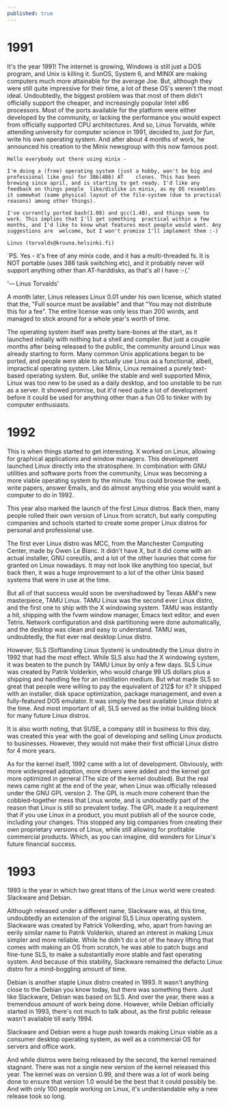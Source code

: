 ```yaml
---
published: true
---
```

# 1991 

It's the year 1991! The internet is growing, Windows is still just a DOS program, and Unix is killing it. SunOS, System 6, and MINIX are making computers much more attainable for the average Joe. But, although they were still quite impressive for their time, a lot of these OS's weren't the most ideal. Undoubtedly, the biggest problem was that most of them didn't officially support the cheaper, and increasingly popular Intel x86 processors. Most of the ports available for the platform were either developed by the community, or lacking the performance you would expect from officially supported CPU architectures. And so, Linus Torvalds, while attending university for computer science in 1991, decided to, *just for fun*, write his own operating system. And after about 4 months of work, he announced his creation to the Minix newsgroup with this now famous post.

 `Hello everybody out there using minix -`


`I'm doing a (free) operating system (just a hobby, won't be big and professional like gnu) for 386(486) AT    clones. This has been brewing since april, and is starting to get ready. I'd like any feedback on things people  like/dislike in minix, as my OS resembles it somewhat (same physical layout of the file-system (due to practical  reasons) among other things).`

`I've currently ported bash(1.08) and gcc(1.40), and things seem to work. This implies that I'll get something  practical within a few months, and I'd like to know what features most people would want. Any suggestions are  welcome, but I won't promise I'll implement them :-)`

 `Linus (torvalds@kruuna.helsinki.fi)`

  `PS. Yes - it's free of any minix code, and it has a multi-threaded fs. It is NOT portable (uses 386 task  switching etc), and it probably never will support anything other than AT-harddisks, as that's all I have :-(.'
  
  '— Linus Torvalds'


A month later, Linus releases Linux 0.01 under his own license, which stated that the, "Full source must be available" and that "You may not distribute this for a fee". The entire license was only less than 200 words, and managed to stick around for a whole year's worth of time.

The operating system itself was pretty bare-bones at the start, as it launched initially with nothing but a shell and compiler. But just a couple months after being released to the public, the community around Linux was already starting to form. Many common Unix applications began to be ported, and people were able to actually use Linux as a functional, albeit, impractical operating system. Like Minix, Linux remained a purely text-based operating system. But, unlike the stable and well supported Minix, Linux was too new to be used as a daily desktop, and too unstable to be run as a server. It showed promise, but it'd need quite a lot of development before it could be used for anything other than a fun OS to tinker with by computer enthusiasts. 


# 1992

This is when things started to get interesting. X worked on Linux, allowing for graphical applications and window managers. This development launched Linux directly into the stratosphere. In combination with GNU utilities and software ports from the community, Linux was becoming a more viable operating system by the minute. You could browse the web, write papers, answer Emails, and do almost anything else you would want a computer to do in 1992.

This year also marked the launch of the first Linux distros. Back then, many people rolled their own version of Linux from scratch, but early computing companies and schools started to create some proper Linux distros for personal and professional use.

The first ever Linux distro was MCC, from the Manchester Computing Center, made by Owen Le Blanc. It didn't have X, but it did come with an actual installer, GNU coreutils, and a lot of the other luxuries that come for granted on Linux nowadays. It may not look like anything too special, but back then, it was a huge improvement to a lot of the other Unix based systems that were in use at the time. 

But all of that success would soon be overshadowed by Texas A&M's new masterpiece, TAMU Linux. TAMU Linux was the second ever Linux distro, and the first one to ship with the X windowing system. TAMU was instantly a hit, shipping with the fvwm window manager, Emacs text editor, and even Tetris. Network configuration and disk partitioning were done automatically, and the desktop was clean and easy to understand. TAMU was, undoubtedly, the fist ever real desktop Linux distro. 

However, SLS (Softlanding Linux System) is undoubtedly the Linux distro in 1992 that had the most effect. While SLS also had the X windowing system, it was beaten to the punch by TAMU Linux by only a few days. SLS Linux was created by Patrik Volderkin, who would charge 99 US dollars plus a shipping and handling fee for an instillation medium. But what made SLS so great that people were willing to pay the equivalent of 212$ for it? It shipped with an installer, disk space optimization, package management, and even a fully-featured DOS emulator. It was simply the best available Linux distro at the time. And most important of all, SLS served as the initial building block for many future Linux distros. 

It is also worth noting, that SUSE, a company still in business to this day, was created this year with the goal of developing and selling Linux products to businesses. However, they would not make their first official Linux distro for 4 more years. 

As for the kernel itself, 1992 came with a lot of development. Obviously, with more widespread adoption, more drivers were added and the kernel got more optimized in general (The size of the kernel doubled). But the real news came right at the end of the year, when Linux was officially released under the GNU GPL version 2. The GPL is much more coherent than the cobbled-together mess that Linus wrote, and is undoubtedly part of the reason that Linux is still so prevalent today. The GPL made it a requirement that if you use Linux in a product, you must publish all of the source code, including your changes. This stopped any big companies from creating their own proprietary versions of Linux, while still allowing for profitable commercial products. Which, as you can imagine, did wonders for Linux's future financial success. 

# 1993

1993 is the year in which two great titans of the Linux world were created: Slackware and Debian. 

Although released under a different name, Slackware was, at this time, undoubtedly an extension of the original SLS Linux operating system. Slackware was created by Patrick Volkerding, who, apart from having an eerily similar name to Patrik Volderkin, shared an interest in making Linux simpler and more reliable. While he didn't do a lot of the heavy lifting that comes with making an OS from scratch, he was able to patch bugs and fine-tune SLS, to make a substantially more stable and fast operating system. And because of this stability, Slackware remained the defacto Linux distro for a mind-boggling amount of time. 

Debian is another staple Linux distro created in 1993. It wasn't anything close to the Debian you know today, but there was something there. Just like Slackware, Debian was based on SLS. And over the year, there was a tremendous amount of work being done. However, while Debian officially started in 1993, there's not much to talk about, as the first public release wasn't available till early 1994. 

Slackware and Debian were a huge push towards making Linux viable as a consumer desktop operating system, as well as a commercial OS for servers and office work. 
 
And while distros were being released by the second, the kernel remained stagnant. There was not a single new version of the kernel released this year. The kernel was on version 0.99, and there was a lot of work being done to ensure that version 1.0 would be the best that it could possibly be. And with only 100 people working on Linux, it's understandable why a new release took so long.
